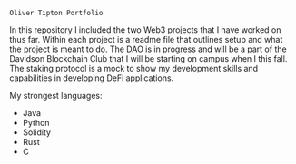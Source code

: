`Oliver Tipton Portfolio`

In this repository I included the two Web3 projects that I have worked on thus far.  Within each project is a readme file that outlines setup and what the project is meant to do.  The DAO is in progress and will be a part of the Davidson Blockchain Club that I will be starting on campus when I this fall.  The staking protocol is a mock to show my development skills and capabilities in developing DeFi applications.

My strongest languages:
- Java
- Python
- Solidity
- Rust
- C


